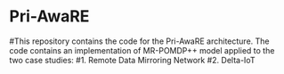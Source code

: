 # Pri-AwaRE
#This repository contains the code for the Pri-AwaRE architecture. The code contains an implementation of MR-POMDP++ model applied to the two case studies:
#1. Remote Data Mirroring Network
#2. Delta-IoT
